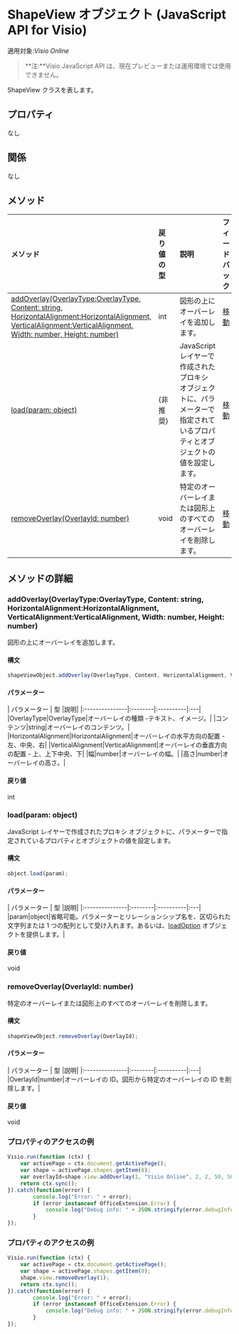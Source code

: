 # <a name="shapeview-object-javascript-api-for-visio"></a>ShapeView オブジェクト (JavaScript API for Visio)

適用対象:_Visio Online_
>**注:**Visio JavaScript API は、現在プレビューまたは運用環境では使用できません。

ShapeView クラスを表します。

## <a name="properties"></a>プロパティ

なし

## <a name="relationships"></a>関係
なし

## <a name="methods"></a>メソッド

| メソッド           | 戻り値の型    |説明| フィードバック|
|:---------------|:--------|:----------|:---|
|[addOverlay(OverlayType:OverlayType, Content: string, HorizontalAlignment:HorizontalAlignment, VerticalAlignment:VerticalAlignment, Width: number, Height: number)](#addoverlayoverlaytype-overlaytype-content-string-horizontalalignment-horizontalalignment-verticalalignment-verticalalignment-width-number-height-number)|int|図形の上にオーバーレイを追加します。|[移動](https://github.com/OfficeDev/office-js-docs/issues/new?title=Visio-shapeView-addOverlay)|
|[load(param: object)](#loadparam-object)|(非推奨)|JavaScript レイヤーで作成されたプロキシ オブジェクトに、パラメーターで指定されているプロパティとオブジェクトの値を設定します。|[移動](https://github.com/OfficeDev/office-js-docs/issues/new?title=Visio-shapeView-load)|
|[removeOverlay(OverlayId: number)](#removeoverlayoverlayid-number)|void|特定のオーバーレイまたは図形上のすべてのオーバーレイを削除します。|[移動](https://github.com/OfficeDev/office-js-docs/issues/new?title=Visio-shapeView-removeOverlay)|

## <a name="method-details"></a>メソッドの詳細


### <a name="addoverlayoverlaytype-overlaytype-content-string-horizontalalignment-horizontalalignment-verticalalignment-verticalalignment-width-number-height-number"></a>addOverlay(OverlayType:OverlayType, Content: string, HorizontalAlignment:HorizontalAlignment, VerticalAlignment:VerticalAlignment, Width: number, Height: number)
図形の上にオーバーレイを追加します。

#### <a name="syntax"></a>構文
```js
shapeViewObject.addOverlay(OverlayType, Content, HorizontalAlignment, VerticalAlignment, Width, Height);
```

#### <a name="parameters"></a>パラメーター
| パラメーター    | 型   |説明|
|:---------------|:--------|:----------|:---|
|OverlayType|OverlayType|オーバーレイの種類 -テキスト、イメージ。|
|コンテンツ|string|オーバーレイのコンテンツ。|
|HorizontalAlignment|HorizontalAlignment|オーバーレイの水平方向の配置 - 左、中央、右|
|VerticalAlignment|VerticalAlignment|オーバーレイの垂直方向の配置 - 上、上下中央、下|
|幅|number|オーバーレイの幅。|
|高さ|number|オーバーレイの高さ。|

#### <a name="returns"></a>戻り値
int

### <a name="loadparam-object"></a>load(param: object)
JavaScript レイヤーで作成されたプロキシ オブジェクトに、パラメーターで指定されているプロパティとオブジェクトの値を設定します。

#### <a name="syntax"></a>構文
```js
object.load(param);
```

#### <a name="parameters"></a>パラメーター
| パラメーター    | 型   |説明|
|:---------------|:--------|:----------|:---|
|param|object|省略可能。パラメーターとリレーションシップ名を、区切られた文字列または 1 つの配列として受け入れます。あるいは、[loadOption](loadoption.md) オブジェクトを提供します。|

#### <a name="returns"></a>戻り値
void

### <a name="removeoverlayoverlayid-number"></a>removeOverlay(OverlayId: number)
特定のオーバーレイまたは図形上のすべてのオーバーレイを削除します。

#### <a name="syntax"></a>構文
```js
shapeViewObject.removeOverlay(OverlayId);
```

#### <a name="parameters"></a>パラメーター
| パラメーター    | 型   |説明|
|:---------------|:--------|:----------|:---|
|OverlayId|number|オーバーレイの ID。図形から特定のオーバーレイの ID を削除します。|

#### <a name="returns"></a>戻り値
void

### <a name="property-access-examples"></a>プロパティのアクセスの例
```js
Visio.run(function (ctx) { 
    var activePage = ctx.document.getActivePage();
    var shape = activePage.shapes.getItem(0);
    var overlayId=shape.view.addOverlay(1, "Visio Online", 2, 2, 50, 50);
    return ctx.sync();
}).catch(function(error) {
        console.log("Error: " + error);
        if (error instanceof OfficeExtension.Error) {
            console.log("Debug info: " + JSON.stringify(error.debugInfo));
        }
});
```

### <a name="property-access-examples"></a>プロパティのアクセスの例
```js
Visio.run(function (ctx) { 
    var activePage = ctx.document.getActivePage();
    var shape = activePage.shapes.getItem(0);
    shape.view.removeOverlay(1);
    return ctx.sync();
}).catch(function(error) {
        console.log("Error: " + error);
        if (error instanceof OfficeExtension.Error) {
            console.log("Debug info: " + JSON.stringify(error.debugInfo));
        }
});
```
